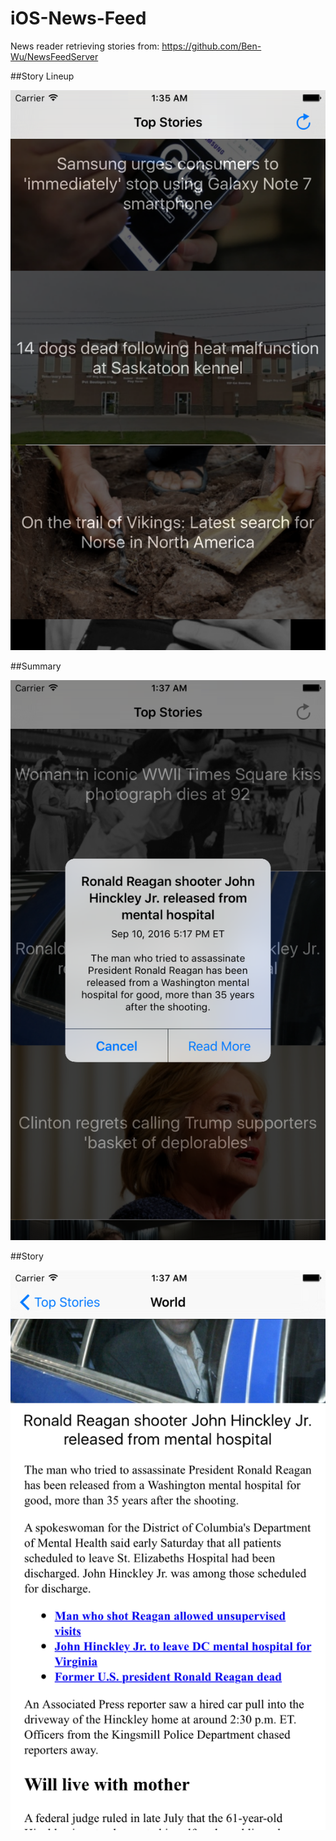 # iOS-News-Feed

News reader retrieving stories from: https://github.com/Ben-Wu/NewsFeedServer

##Story Lineup

<img src="https://github.com/Ben-Wu/iOS-News-Feed/blob/master/News%20Feed/Screenshots/Lineup.png" />

##Summary

<img src="https://github.com/Ben-Wu/iOS-News-Feed/blob/master/News%20Feed/Screenshots/Summary.png" />

##Story

<img src="https://github.com/Ben-Wu/iOS-News-Feed/blob/master/News%20Feed/Screenshots/Story.png" />
